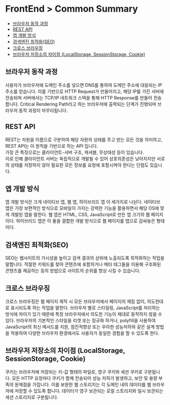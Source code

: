 # FrontEnd > Common Summary

- [브라우저 동작 과정](#브라우저-동작-과정)
- [REST API](#rest-api)
- [앱 개발 방식](#앱-개발-방식)
- [검색엔진 최적화(SEO)](#검색엔진-최적화seo)
- [크로스 브라우징](#크로스-브라우징)
- [브라우저 저장소의 차이점 (LocalStorage, SessionStorage, Cookie)](#브라우저-저장소의-차이점-localstorage-sessionstorage-cookie)

## 브라우저 동작 과정

사용자가 브라우저에 도메인 주소를 넣으면 DNS를 통하여 도메인 주소에 대응되는 IP 주소를 얻습니다. 이를 기반으로 HTTP Request가 만들어지고, 해당 IP를 가진 서버에 전송되며 서버에서는 TCP/IP 네트워크 스택을 통해 HTTP Response를 만들어 전송합니다. Critical Rendering Path라고 하는 브라우저에 출력되는 단계가 진행되며 브라우저 동작 과정이 마무리됩니다.

## REST API

REST는 자원을 이름으로 구분하여 해당 자원의 상태를 주고 받는 모든 것을 의미하고, REST API는 이 원칙을 기반으로 하는 API 입니다.<br/> 가장 큰 특징으로는 클라이언트-서버 구조, 캐셔블, 무상태성 등이 있습니다.<br/> 이로 인해 클라이언트 서버는 독립적으로 개발될 수 있어 상호의존성은 낮아지지만 서로의 상태를 저장하지 않아 필요한 모든 정보를 요청에 포함시켜야 한다는 단점도 있습니다.

## 앱 개발 방식

앱 개발 방식은 크게 네이티브 앱, 웹 앱, 하이브리드 앱 이 세가지로 나뉜다. 네이티브 앱은 가장 보편적인 방식으로 모바일이 가지는 강력한 기능을 활용하면서 해당 OS에 맞게 개발된 앱을 말한다. 웹 앱은 HTML, CSS, JavaScript로 만든 앱 크기의 웹 페이지이다. 하이브리드 앱은 이 둘을 결합한 개발 방식으로 웹 페이지를 앱으로 감싸놓은 형태이다.

## 검색엔진 최적화(SEO)

SEO는 웹사이트의 가시성을 높이고 검색 결과의 상위에 노출되도록 최적화하는 작업을 말합니다. 적절한 키워드를 찾아 콘텐츠에 포함하거나 메타 태그들을 이용해 구조화된 콘텐츠를 제공하는 등의 방법으로 사이트의 순위를 향상 시킬 수 있습니다.

## 크로스 브라우징

크로스 브라우징은 웹 페이지 제작 시 모든 브라우저에서 페이지의 깨짐 없이, 의도한대로 표시되도록 하는 작업을 말한다. 브라우저 별로 스타일링, JavaScript를 처리하는 방식에 차이가 있기 때문에 특정 브라우저에서 의도한 기능이 제대로 동작하지 않을 수 있다. 브라우저의 기본적인 스타일을 리셋 또는 정규화 하거나, polyfill을 사용하여 JavaScript의 최신 메서드를 지원, 점진적향상 또는 우아한 성능저하와 같은 설계 방법을 적용하여 다양한 브라우저 환경에서도 사용자가 동일한 경험을 할 수 있도록 한다.

## 브라우저 저장소의 차이점 (LocalStorage, SessionStorage, Cookie)
쿠키는 브라우저에 저장되는 키-값 형태의 파일로, 영구 쿠키와 세션 쿠키로 구분됩니다. 모든 HTTP 요청마다 쿠키가 함께 전송되어 성능 저하가 발생하고, 보안 및 용량 부족의 문제점을 가집니다. 이를 보완한 웹 스토리지는 각 도메인 내의 데이터를 웹 브라우저에 저장할 수 있도록 합니다. 데이터가 영구 보관되는 로컬 스토리지와 일시 보관되는 세션 스토리지로 구분됩니다.